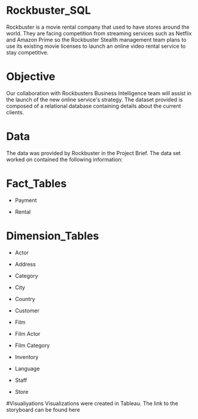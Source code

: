 # Rockbuster_SQL
Rockbuster is a movie rental company that used to have stores around the world. They are facing competition from streaming services such as Netflix and Amazon Prime so the Rockbuster Stealth management team plans to use its existing movie licenses to launch an online video rental service to stay competitive.
# Objective
Our collaboration with Rockbusters Business Intelligence team will assist in the launch of the new online service's strategy. The dataset provided is composed of a relational database containing details about the current clients.
# Data
The data was provided by Rockbuster in the Project Brief. The data set worked on contained the following information:

# Fact_Tables

+ Payment

+ Rental

# Dimension_Tables

+ Actor

+ Address

+ Category

+ City

+ Country

+ Customer

+ Film

+ Film Actor

+ Film Category

+ Inventory

+ Language

+ Staff

+ Store

#Visualiyations
Visualizations were created in Tableau. The link to the storyboard can be found here
